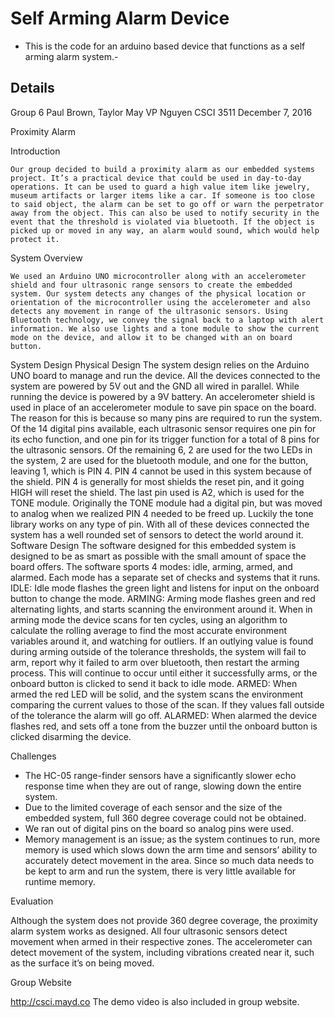 # Self Arming Alarm Device
- This is the code for an arduino based device that functions as a self arming alarm system.-

## Details
Group 6
Paul Brown, Taylor May
VP Nguyen
CSCI 3511
December 7, 2016

Proximity Alarm

Introduction

	Our group decided to build a proximity alarm as our embedded systems project. It’s a practical device that could be used in day-to-day operations. It can be used to guard a high value item like jewelry, museum artifacts or larger items like a car. If someone is too close to said object, the alarm can be set to go off or warn the perpetrator away from the object. This can also be used to notify security in the event that the threshold is violated via bluetooth. If the object is picked up or moved in any way, an alarm would sound, which would help protect it.

System Overview

	We used an Arduino UNO microcontroller along with an accelerometer shield and four ultrasonic range sensors to create the embedded system. Our system detects any changes of the physical location or orientation of the microcontroller using the accelerometer and also detects any movement in range of the ultrasonic sensors. Using Bluetooth technology, we convey the signal back to a laptop with alert information. We also use lights and a tone module to show the current mode on the device, and allow it to be changed with an on board button.

System Design
Physical Design
	The system design relies on the Arduino UNO board to manage and run the device. All the devices connected to the system are powered by 5V out and the GND all wired in parallel. While running the device is powered by a 9V battery. An accelerometer shield is used in place of an accelerometer module to save pin space on the board.  The reason for this is because so many pins are required to run the system.  Of the 14 digital pins available, each ultrasonic sensor requires one pin for its echo function, and one pin for its trigger function for a total of 8 pins for the ultrasonic sensors. Of the remaining 6, 2 are used for the two LEDs in the system, 2 are used for the bluetooth module, and one for the button, leaving 1, which is PIN 4. PIN 4 cannot be used in this system because of the shield. PIN 4 is generally for most shields the reset pin, and it going HIGH will reset the shield.  The last pin used is A2, which is used for the TONE module. Originally the TONE module had a digital pin, but was moved to analog when we realized PIN 4 needed to be freed up. Luckily the tone library works on any type of pin.  With all of these devices connected the system has a well rounded set of sensors to detect the world around it.
	Software Design
	The software designed for this embedded system is designed to be as smart as possible with the small amount of space the board offers.  The software sports 4 modes: idle, arming, armed, and alarmed. Each mode has a separate set of checks and systems that it runs.
	IDLE: Idle mode flashes the green light and listens for input on the onboard button to change the mode.
	ARMING: Arming mode flashes green and red alternating lights, and starts scanning the environment around it. When in arming mode the device scans for ten cycles, using an algorithm to calculate the rolling average to find the most accurate environment variables around it, and watching for outliers. If an outlying value is found during arming outside of the tolerance thresholds, the system will fail to arm, report why it failed to arm over bluetooth, then restart the arming process. This will continue to occur until either it successfully arms, or the onboard button is clicked to send it back to idle mode.
	ARMED: When armed the red LED will be solid, and the system scans the environment comparing the current values to those of the scan. If they values fall outside of the tolerance the alarm will go off.
	ALARMED: When alarmed the device flashes red, and sets off a tone from the buzzer until the onboard button is clicked disarming the device.

Challenges

- The HC-05 range-finder sensors have a significantly slower echo response time when they are out of range, slowing down the entire system. 
 - Due to the limited coverage of each sensor and the size of the embedded system, full 360 degree coverage could not be obtained. 
- We ran out of digital pins on the board so analog pins were used.
- Memory management is an issue; as the system continues to run, more memory is used which slows down the arm time and sensors’ ability to accurately detect movement in the area. Since so much data needs to be kept to arm and run the system, there is very little available for runtime memory.

Evaluation

Although the system does not provide 360 degree coverage, the proximity alarm system works as designed. All four ultrasonic sensors detect movement when armed in their respective zones. The accelerometer can detect movement of the system, including vibrations created near it, such as the surface it’s on being moved. 


Group Website

http://csci.mayd.co 
The demo video is also included in group website.
